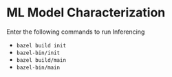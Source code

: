 # ML Model Characterization
Enter the following commands to run Inferencing <br>
- `bazel build init` <br>
- `bazel-bin/init` <br>
- `bazel build/main` <br>
- `bazel-bin/main` <br>
